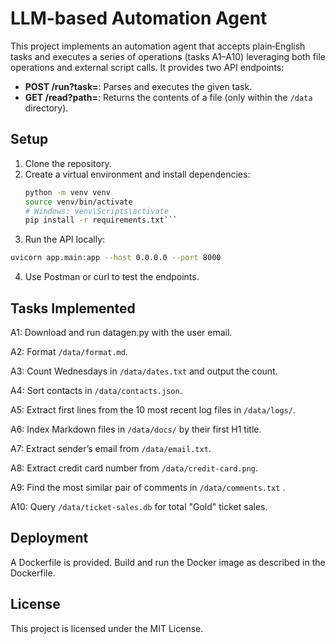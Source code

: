 # LLM-based Automation Agent

This project implements an automation agent that accepts plain‑English tasks and executes a series of operations (tasks A1–A10) leveraging both file operations and external script calls. It provides two API endpoints:

- **POST /run?task=<task description>**: Parses and executes the given task.
- **GET /read?path=<file path>**: Returns the contents of a file (only within the `/data` directory).

## Setup

1. Clone the repository.
2. Create a virtual environment and install dependencies:
   ```bash
   python -m venv venv
   source venv/bin/activate   
   # Windows: venv\Scripts\activate
   pip install -r requirements.txt```
3. Run the API locally:
```bash
uvicorn app.main:app --host 0.0.0.0 --port 8000
```
4. Use Postman or curl to test the endpoints.
## Tasks Implemented
A1: Download and run datagen.py with the user email.

A2: Format `/data/format.md`.

A3: Count Wednesdays in `/data/dates.txt` and output the count. 

A4: Sort contacts in `/data/contacts.json`.

A5: Extract first lines from the 10 most recent log files in `/data/logs/`.

A6: Index Markdown files in `/data/docs/` by their first H1 title.

A7: Extract sender’s email from `/data/email.txt`.

A8: Extract credit card number from `/data/credit-card.png`.

A9: Find the most similar pair of comments in `/data/comments.txt` .

A10: Query `/data/ticket-sales.db` for total "Gold" ticket sales.

## Deployment
A Dockerfile is provided. Build and run the Docker image as described in the Dockerfile.

## License
This project is licensed under the MIT License.








